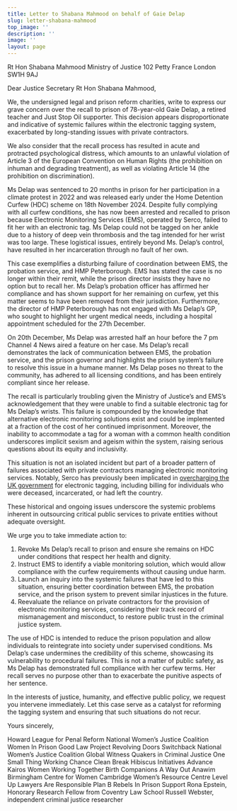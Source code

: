 ```yaml
---
title: Letter to Shabana Mahmood on behalf of Gaie Delap
slug: letter-shabana-mahmood
top_image: ''
description: ''
image: ''
layout: page
---
```


Rt Hon Shabana Mahmood
Ministry of Justice
102 Petty France
London
SW1H 9AJ




Dear Justice Secretary Rt Hon Shabana Mahmood,

We, the undersigned legal and prison reform charities, write to express our grave concern over the recall to prison of 78-year-old Gaie Delap, a retired teacher and Just Stop Oil supporter. This decision appears disproportionate and indicative of systemic failures within the electronic tagging system, exacerbated by long-standing issues with private contractors. 

We also consider that the recall process has resulted in acute and protracted psychological distress, which amounts to an unlawful violation of Article 3 of the European Convention on Human Rights (the prohibition on inhuman and degrading treatment), as well as violating Article 14 (the prohibition on discrimination).

Ms Delap was sentenced to 20 months in prison for her participation in a climate protest in 2022 and was released early under the Home Detention Curfew (HDC) scheme on 18th November 2024. Despite fully complying with all curfew conditions, she has now been arrested and recalled to prison because Electronic Monitoring Services (EMS), operated by Serco, failed to fit her with an electronic tag. Ms Delap could not be tagged on her ankle due to a history of deep vein thrombosis and the tag intended for her wrist was too large. These logistical issues, entirely beyond Ms. Delap’s control, have resulted in her incarceration through no fault of her own.

This case exemplifies a disturbing failure of coordination between EMS, the probation service, and HMP Peterborough. EMS has stated the case is no longer within their remit, while the prison director insists they have no option but to recall her. Ms Delap’s probation officer has affirmed her compliance and has shown support for her remaining on curfew, yet this matter seems to have been removed from their jurisdiction. Furthermore, the director of HMP Peterborough has not engaged with Ms Delap’s GP, who sought to highlight her urgent medical needs, including a hospital appointment scheduled for the 27th December.

On 20th December, Ms Delap was arrested half an hour before the 7 pm Channel 4 News aired a feature on her case. Ms Delap’s recall demonstrates the lack of communication between EMS, the probation service, and the prison governor and highlights the prison system’s failure to resolve this issue in a humane manner. Ms Delap poses no threat to the community, has adhered to all licensing conditions, and has been entirely compliant since her release.

The recall is particularly troubling given the Ministry of Justice’s and EMS’s acknowledgement that they were unable to find a suitable electronic tag for Ms Delap’s wrists. This failure is compounded by the knowledge that alternative electronic monitoring solutions exist and could be implemented at a fraction of the cost of her continued imprisonment. Moreover, the inability to accommodate a tag for a woman with a common health condition underscores implicit sexism and ageism within the system, raising serious questions about its equity and inclusivity.

This situation is not an isolated incident but part of a broader pattern of failures associated with private contractors managing electronic monitoring services. Notably, Serco has previously been implicated in [overcharging the UK government](https://www.bbc.co.uk/news/uk-25448944) for electronic tagging, including billing for individuals who were deceased, incarcerated, or had left the country. 

These historical and ongoing issues underscore the systemic problems inherent in outsourcing critical public services to private entities without adequate oversight.

We urge you to take immediate action to:

1. Revoke Ms Delap’s recall to prison and ensure she remains on HDC under conditions that respect her health and dignity.
2. Instruct EMS to identify a viable monitoring solution, which would allow compliance with the curfew requirements without causing undue harm.
3. Launch an inquiry into the systemic failures that have led to this situation, ensuring better coordination between EMS, the probation service, and the prison system to prevent similar injustices in the future.
4. Reevaluate the reliance on private contractors for the provision of electronic monitoring services, considering their track record of mismanagement and misconduct, to restore public trust in the criminal justice system.

The use of HDC is intended to reduce the prison population and allow individuals to reintegrate into society under supervised conditions. Ms Delap’s case undermines the credibility of this scheme, showcasing its vulnerability to procedural failures. This is not a matter of public safety, as Ms Delap has demonstrated full compliance with her curfew terms. Her recall serves no purpose other than to exacerbate the punitive aspects of her sentence.

In the interests of justice, humanity, and effective public policy, we request you intervene immediately. Let this case serve as a catalyst for reforming the tagging system and ensuring that such situations do not recur.

Yours sincerely,

Howard League for Penal Reform
National Women’s Justice Coalition
Women In Prison
Good Law Project
Revolving Doors
Switchback
National Women’s Justice Coalition
Global Witness
Quakers in Criminal Justice
One Small Thing
Working Chance
Clean Break
Hibiscus Initiatives
Advance
Kairos Women Working Together
Birth Companions
A Way Out
Anawim Birmingham Centre for Women
Cambridge Women’s Resource Centre
Level Up
Lawyers Are Responsible
Plan B
Rebels In Prison Support
Rona Epstein, Honorary Research Fellow from Coventry Law School
Russell Webster, independent criminal justice researcher 
